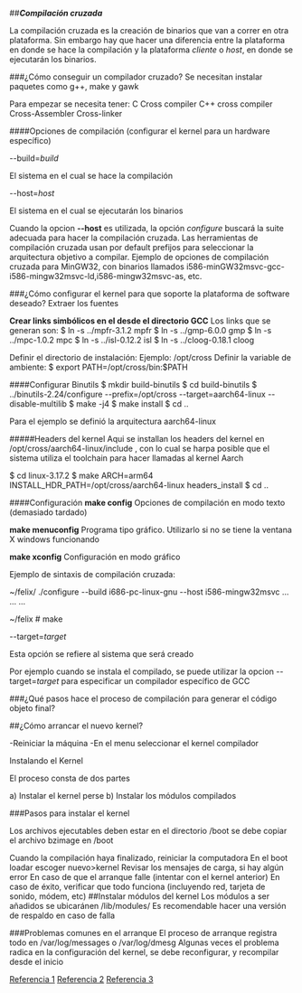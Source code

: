 ##**_Compilación cruzada_**

La compilación cruzada es la creación de binarios que van a correr en otra plataforma. Sin embargo hay que hacer una diferencia entre la plataforma en donde se hace la compilación y la plataforma _cliente_ o _host_, en donde se ejecutarán los binarios.

###¿Cómo conseguir un compilador cruzado?
Se necesitan instalar paquetes como g++, make y gawk

Para empezar se necesita tener:
C Cross compiler
C++ cross compiler
Cross-Assembler
Cross-linker


####Opciones de compilación (configurar el kernel para un hardware específico)

--build=_build_

El sistema en el cual se hace la compilación

--host=_host_

El sistema en el cual se ejecutarán los binarios

Cuando la opcion __--host__ es utilizada, la opción _configure_ buscará la suite adecuada para hacer la compilación cruzada. Las herramientas de compilación cruzada usan por default prefijos para seleccionar la arquitectura objetivo a compilar. Ejemplo de opciones de compilación cruzada para MinGW32, con binarios llamados i586-minGW32msvc-gcc-i586-mingw32msvc-ld,i586-mingw32msvc-as, etc.

###¿Cómo configurar el kernel para que soporte la plataforma de software deseado?
Extraer los fuentes

**Crear links simbólicos en el desde el directorio GCC**
Los links que se generan son:
$ ln -s ../mpfr-3.1.2 mpfr
$ ln -s ../gmp-6.0.0 gmp
$ ln -s ../mpc-1.0.2 mpc
$ ln -s ../isl-0.12.2 isl
$ ln -s ../cloog-0.18.1 cloog

Definir el directorio de instalación:
Ejemplo: /opt/cross
Definir la variable de ambiente:
$ export PATH=/opt/cross/bin:$PATH

####Configurar Binutils
$ mkdir build-binutils
$ cd build-binutils
$ ../binutils-2.24/configure --prefix=/opt/cross --target=aarch64-linux --disable-multilib
$ make -j4
$ make install
$ cd ..

Para el ejemplo se definió la arquitectura aarch64-linux

#####Headers del kernel
Aqui se installan los headers del kernel en /opt/cross/aarch64-linux/include , con lo cual se harpa posible que el sistema utiliza el toolchain para hacer llamadas al kernel Aarch

$ cd linux-3.17.2
$ make ARCH=arm64 INSTALL_HDR_PATH=/opt/cross/aarch64-linux headers_install
$ cd ..

####Configuración
__make config__
Opciones de compilación en modo texto (demasiado tardado)

__make menuconfig__
Programa tipo gráfico. Utilizarlo si no se tiene la ventana X windows funcionando

__make xconfig__
Configuración en modo gráfico

Ejemplo de sintaxis de compilación cruzada:

~/felix/ ./configure --build i686-pc-linux-gnu --host i586-mingw32msvc
...
...
...

~/felix # make

--target=_target_

Esta opción se refiere al sistema que será creado

Por ejemplo cuando se instala el compilado, se puede utilizar la opcion --target=_target_ para especificar un compilador específico de GCC

###¿Qué pasos hace el proceso de compilación para generar el código objeto final?



##¿Cómo arrancar el nuevo kernel?

-Reiniciar la máquina
-En el menu seleccionar el kernel compilador

Instalando el Kernel

El proceso consta de dos partes

a) Instalar el kernel perse
b) Instalar los módulos compilados

###Pasos para instalar el kernel

Los archivos ejecutables deben estar en el directorio /boot
se debe copiar el archivo bzimage en /boot


Cuando la compilación haya finalizado, reiniciar la computadora
En el boot loadar escoger nuevo>kernel
Revisar los mensajes de carga, si hay algún error
En caso de que el arranque falle (intentar con el kernel anterior)
En caso de éxito, verificar que todo funciona (incluyendo red, tarjeta de sonido, módem, etc)
##Instalar módulos del kernel
Los módulos a ser añadidos se ubicaránen /lib/modules/<version>
Es recomendable hacer una versión de respaldo en caso de falla

###Problemas comunes en el arranque
El proceso de arranque registra todo en /var/log/messages o /var/log/dmesg
Algunas veces el problema radica en la configuración del kernel, se debe reconfigurar, y recompilar desde el inicio



[Referencia 1](http://www.haifux.org/lectures/88-sil/kernel-compilation.html)
[Referencia 2](https://www.gnu.org/software/automake/manual/html_node/Cross_002dCompilation.html)
[Referencia 3](http://www.tldp.org/HOWTO/html_single/Module-HOWTO/)
